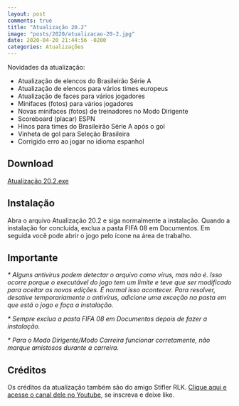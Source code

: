 ```yaml
---
layout: post
comments: true
title: "Atualização 20.2"
image: "posts/2020/atualizacao-20-2.jpg"
date: 2020-04-20 21:44:56 -0200
categories: Atualizações
---
```


Novidades da atualização:
- Atualização de elencos do Brasileirão Série A
- Atualização de elencos para vários times europeus
- Atualização de faces para vários jogadores
- Minifaces (fotos) para vários jogadores
- Novas minifaces (fotos) de treinadores no Modo Dirigente
- Scoreboard (placar) ESPN
- Hinos para times do Brasileirão Série A após o gol
- Vinheta de gol para Seleção Brasileira
- Corrigido erro ao jogar no idioma espanhol

<h2>Download</h2>
<div class="download">
  <a class="download-button" href="https://theproducoes.github.io/redirect?=https://www.mediafire.com/file/7y2wdm0sk6lu1af/Atualiza%E7%E3o_20.2.exe/file" data-filesize="151.06 MB">Atualização 20.2.exe</a>
</div>

<h2>Instalação</h2>
Abra o arquivo Atualização 20.2 e siga normalmente a instalação.  
Quando a instalação for concluída, exclua a pasta FIFA 08 em Documentos.  
Em seguida você pode abrir o jogo pelo ícone na área de trabalho.  

<h2>Importante</h2>
<i>* Alguns antivírus podem detectar o arquivo como vírus, mas não é. Isso ocorre porque o executável do jogo tem um limite e teve que ser modificado para aceitar as novas edições.  
É normal isso acontecer.  
Para resolver, desative temporariamente o antivírus, adicione uma exceção na pasta em que está o jogo e faça a instalação.</i>

<i>* Sempre exclua a pasta FIFA 08 em Documentos depois de fazer a instalação.</i>

<i>* Para o Modo Dirigente/Modo Carreira funcionar corretamente, não marque amistosos durante a carreira.</i>

<h2>Créditos</h2>
Os créditos da atualização também são do amigo Stifler RLK.  
<a href="https://theproducoes.github.io/redirect?=https://www.youtube.com/channel/UC54BaCKOKH08zcXqsMTQrrQ">Clique aqui e acesse o canal dele no Youtube</a>, se inscreva e deixe like.